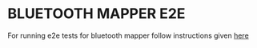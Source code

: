 # BLUETOOTH MAPPER E2E

For running e2e tests for bluetooth mapper follow instructions given [here](../../../../docs/contributing/bluetooth_mapper_e2e_guide.md)
